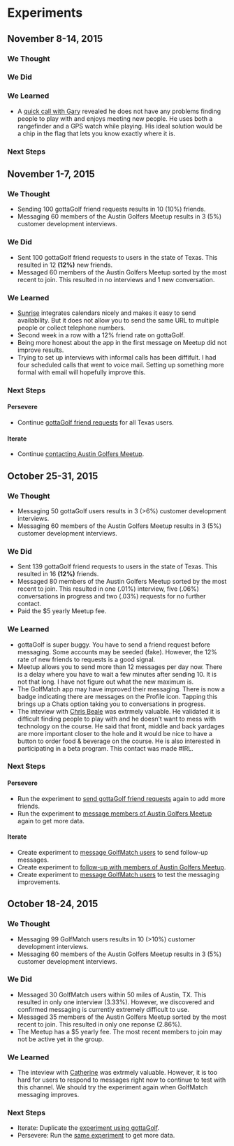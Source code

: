 # Experiments

## November 8-14, 2015
### We Thought
### We Did
### We Learned
* A [quick call with Gary](https://github.com/Sillybodkins/interviews/blob/master/gary.md) revealed he does not have any problems finding people to play with and enjoys meeting new people. He uses both a rangefinder and a GPS watch while playing. His ideal solution would be a chip in the flag that lets you know exactly where it is.
### Next Steps

## November 1-7, 2015
### We Thought
* Sending 100 gottaGolf friend requests results in 10 (10%) friends.
* Messaging 60 members of the Austin Golfers Meetup results in 3 (5%) customer development interviews.

### We Did
* Sent 100 gottaGolf friend requests to users in the state of Texas. This resulted in 12 **(12%)** new friends.
* Messaged 60 members of the Austin Golfers Meetup sorted by the most recent to join. This resulted in no interviews and 1 new conversation.

### We Learned
* [Sunrise](https://sunrise.am/) integrates calendars nicely and makes it easy to send availability. But it does not allow you to send the same URL to multiple people or collect telephone numbers.
* Second week in a row with a 12% friend rate on gottaGolf.
* Being more honest about the app in the first message on Meetup did not improve results.
* Trying to set up interviews with informal calls has been diffifult. I had four scheduled calls that went to voice mail. Setting up something more formal with email will hopefully improve this.

### Next Steps
#### Persevere
* Continue [gottaGolf friend requests](https://trello.com/c/ZGVkM5GZ/94-send-gottagolf-friend-requests) for all Texas users.

#### Iterate
* Continue [contacting Austin Golfers Meetup](https://trello.com/c/h9S5w72B/95-message-members-of-austin-golfers-meetup). 

## October 25-31, 2015
### We Thought
* Messaging 50 gottaGolf users results in 3 (>6%) customer development interviews.
* Messaging 60 members of the Austin Golfers Meetup results in 3 (5%) customer development interviews.

### We Did
* Sent 139 gottaGolf friend requests to users in the state of Texas. This resulted in 16 **(12%)** friends.
* Messaged 80 members of the Austin Golfers Meetup sorted by the most recent to join. This resulted in one (.01%) interview, five (.06%) conversations in progress and two (.03%) requests for no further contact.
* Paid the $5 yearly Meetup fee.

### We Learned
* gottaGolf is super buggy. You have to send a friend request before messaging. Some accounts may be seeded (fake). However, the 12% rate of new friends to requests is a good signal.
* Meetup allows you to send more than 12 messages per day now. There is a delay where you have to wait a few minutes after sending 10. It is not that long. I have not figure out what the new maximum is.
* The GolfMatch app may have improved their messaging. There is now a badge indicating there are messages on the Profile icon. Tapping this brings up a Chats option taking you to conversations in progress. 
* The inteview with [Chris Beale](https://github.com/Sillybodkins/interviews/blob/master/chrisBeale.md) was extrmely valuable. He validated it is difficult finding people to play with and he doesn’t want to mess with technology on the course. He said that front, middle and back yardages are more important closer to the hole and it would be nice to have a button to order food & beverage on the course. He is also interested in participating in a beta program. This contact was made #IRL.

### Next Steps
#### Persevere
* Run the experiment to [send gottaGolf friend requests](https://trello.com/c/PuSb6Ses/80-send-gottagolf-friend-requests) again to add more friends.
* Run the experiment to [message members of Austin Golfers Meetup](https://trello.com/c/JizNbfD2/82-message-members-of-austin-golfers-meetup) again to get more data.

#### Iterate
* Create experiment to [message GolfMatch users](https://trello.com/c/wFxCS6aV/83-message-golfmatch-users) to send follow-up messages.
* Create experiment to [follow-up with members of Austin Golfers Meetup](https://trello.com/c/aeg5G45u/84-follow-up-with-members-of-austin-golfers-meetup).
* Create experiment to [message GolfMatch users](https://trello.com/c/M2ZqJSKm/85-message-golfmatch-users) to test the messaging improvements.

## October 18-24, 2015
### We Thought
* Messaging 99 GolfMatch users results in 10 (>10%) customer development interviews.
* Messaging 60 members of the Austin Golfers Meetup results in 3 (5%) customer development interviews.

### We Did
* Messaged 30 GolfMatch users within 50 miles of Austin, TX. This resulted in only one interview (3.33%). However, we discovered and confirmed messaging is currently extremely difficult to use.
* Messaged 35 members of the Austin Golfers Meetup sorted by the most recent to join. This resulted in only one reponse (2.86%).
* The Meetup has a $5 yearly fee. The most recent members to join may not be active yet in the group.

### We Learned
* The inteview with [Catherine](https://github.com/Sillybodkins/interviews/blob/master/catherineLannAndrews.md) was extrmely valuable. However, it is too hard for users to respond to messages right now to continue to test with this channel. We should try the experiment again when GolfMatch messaging improves.

### Next Steps
* Iterate: Duplicate the [experiment using gottaGolf](https://trello.com/c/5cVDYZmN/66-message-gottagolf-users).
* Persevere: Run the [same experiment](https://trello.com/c/Td1ssk5E/67-message-members-of-austin-golfers-meetup) to get more data.
